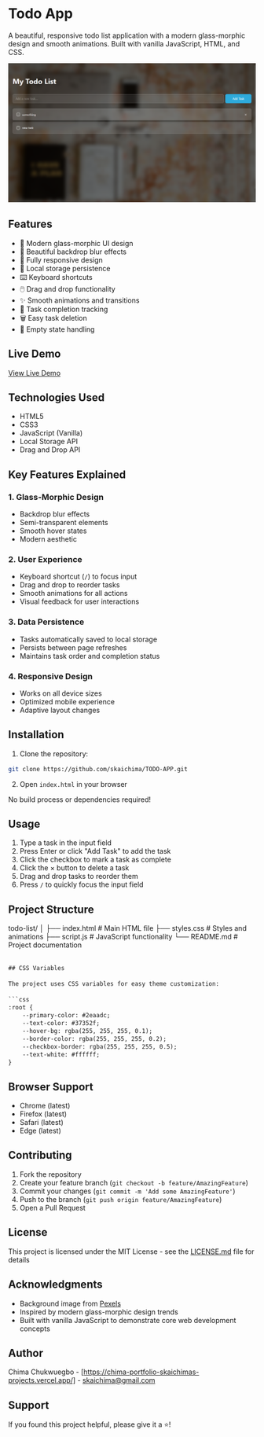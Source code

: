 # Todo App

A beautiful, responsive todo list application with a modern glass-morphic design and smooth animations. Built with vanilla JavaScript, HTML, and CSS.

![Todo List App Screenshot](<Todo app.png>)

## Features

- 🌟 Modern glass-morphic UI design
- 🎨 Beautiful backdrop blur effects
- 📱 Fully responsive design
- 💾 Local storage persistence
- ⌨️ Keyboard shortcuts
- 🖱️ Drag and drop functionality
- ✨ Smooth animations and transitions
- 🎯 Task completion tracking
- 🗑️ Easy task deletion
- 📝 Empty state handling

## Live Demo

[View Live Demo](https://todo-app-skaichimas-projects.vercel.app/)

## Technologies Used

- HTML5
- CSS3
- JavaScript (Vanilla)
- Local Storage API
- Drag and Drop API

## Key Features Explained

### 1. Glass-Morphic Design

- Backdrop blur effects
- Semi-transparent elements
- Smooth hover states
- Modern aesthetic

### 2. User Experience

- Keyboard shortcut (`/`) to focus input
- Drag and drop to reorder tasks
- Smooth animations for all actions
- Visual feedback for user interactions

### 3. Data Persistence

- Tasks automatically saved to local storage
- Persists between page refreshes
- Maintains task order and completion status

### 4. Responsive Design

- Works on all device sizes
- Optimized mobile experience
- Adaptive layout changes

## Installation

1. Clone the repository:

```bash
git clone https://github.com/skaichima/TODO-APP.git
```

2. Open `index.html` in your browser

No build process or dependencies required!

## Usage

1. Type a task in the input field
2. Press Enter or click "Add Task" to add the task
3. Click the checkbox to mark a task as complete
4. Click the × button to delete a task
5. Drag and drop tasks to reorder them
6. Press `/` to quickly focus the input field

## Project Structure

todo-list/
│
├── index.html # Main HTML file
├── styles.css # Styles and animations
├── script.js # JavaScript functionality
└── README.md # Project documentation

````

## CSS Variables

The project uses CSS variables for easy theme customization:

```css
:root {
    --primary-color: #2eaadc;
    --text-color: #37352f;
    --hover-bg: rgba(255, 255, 255, 0.1);
    --border-color: rgba(255, 255, 255, 0.2);
    --checkbox-border: rgba(255, 255, 255, 0.5);
    --text-white: #ffffff;
}
````

## Browser Support

- Chrome (latest)
- Firefox (latest)
- Safari (latest)
- Edge (latest)

## Contributing

1. Fork the repository
2. Create your feature branch (`git checkout -b feature/AmazingFeature`)
3. Commit your changes (`git commit -m 'Add some AmazingFeature'`)
4. Push to the branch (`git push origin feature/AmazingFeature`)
5. Open a Pull Request

## License

This project is licensed under the MIT License - see the [LICENSE.md](LICENSE.md) file for details

## Acknowledgments

- Background image from [Pexels](https://images.pexels.com/photos/5546851/pexels-photo-5546851.jpeg)
- Inspired by modern glass-morphic design trends
- Built with vanilla JavaScript to demonstrate core web development concepts

## Author

Chima Chukwuegbo - [https://chima-portfolio-skaichimas-projects.vercel.app/] - skaichima@gmail.com

## Support

If you found this project helpful, please give it a ⭐️!
